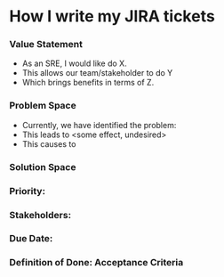 # How I write my JIRA tickets

### Value Statement
- As an SRE, I would like do X. 
- This allows our team/stakeholder to do Y 
- Which brings benefits in terms of Z. 

### Problem Space
- Currently, we have identified the problem: 
- This leads to <some effect, undesired>
- This causes <some specific pain> to <some relevant folks>

### Solution Space
### Priority: 
### Stakeholders:
### Due Date:
### Definition of Done: Acceptance Criteria